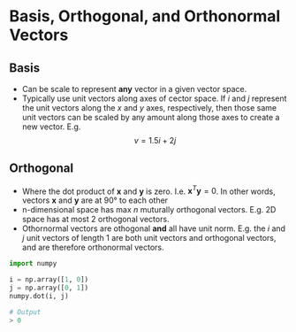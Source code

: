 # Basis, Orthogonal, and Orthonormal Vectors

## Basis
- Can be scale to represent __any__ vector in a given vector space.
- Typically use unit vectors along axes of cector space. If $i$ and $j$ represent the unit vectors along the $x$ and $y$ axes, respectively, then those same unit vectors can be scaled by any amount along those axes to create a new vector. E.g.
$$v = 1.5i + 2j$$

## Orthogonal
- Where the dot product of $\boldsymbol{x}$ and $\boldsymbol{y}$ is zero. I.e. $\boldsymbol{x}^T\boldsymbol{y} = 0$. In other words, vectors $\boldsymbol{x}$ and $\boldsymbol{y}$ are at 90° to each other
- n-dimensional space has max $n$ muturally orthogonal vectors. E.g. 2D space has at most 2 orthogonal vectors.
- Othornormal vectors are othogonal __and__ all have unit norm. E.g. the $i$ and $j$ unit vectors of length 1 are both unit vectors and orthogonal vectors, and are therefore orthonormal vectors.

```python
import numpy

i = np.array([1, 0])
j = np.array([0, 1])
numpy.dot(i, j)

# Output
> 0
```
